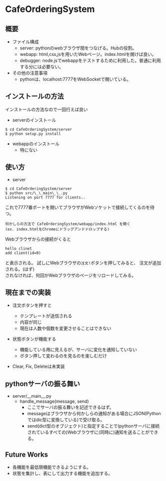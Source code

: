 # CafeOrderingSystem
## 概要
* ファイル構成
	* server: pythonのwebブラウザ間をつなげる。Hubの役割。
	* webapp: html,css,jsを用いたWebページ。index.htmlを開けば良い。
	* debugger: node.jsでwebappをテストするために利用した。普通に利用する分には必要ない。
* その他の注意事項
	* pythonは、localhost:7777をWebSocketで開いている。

## インストールの方法
インストールの方法なので一回行えば良い
* serverのインストール
```
$ cd CafeOrderingSystem/server
$ python setup.py install
```

* webappのインストール
	* 特にない

## 使い方
* server
```
$ cd CafeOrderingSystem/server
$ python src/\_\_main\_\_.py
Listening on port 7777 for clients..
```
これで7777番ポートを開いてブラウザがWebソケットで接続してくるのを待つ。

```
何かしらの方法で CafeOrderingSystem/webapp/index.html を開く
(ex. index.htmlをChromeにドラッグアンドドロップする)
```
Webブラウザからの接続がくると

```
hello clinet
add client(id=0)
```

と表示される。
試しにWebブラウザの`注文!`ボタンを押してみると、
注文が追加される。(はず)  
されなければ、何回かWebブラウザのページをリロードしてみる。

## 現在までの実装
* 注文ボタンを押すと
	* テンプレートが送信される
	* 内容が同じ
	* 現在は人数や個数を変更させることはできない

* 状態ボタンが機能する
	* 機能している用に見えるが、サーバに変化を通知していない
	* ボタン押して変わるのを見るのを楽しむだけ

* Clear, Fix, Deleteは未実装

## pythonサーバの振る舞い
* server/\_\_main\_\_.py
	* handle_message(message, send)
		* ここでサーバの振る舞いを記述できるはず。
		* messageはブラウザから何かしらの通知がある場合にJSON(Pythonではdic型に変換している)で受け取る。  
		* send(dict型のオブジェクト)と指定することで(pythonサーバに接続されているすべての)Webブラウザに(同時に)通知を送ることができる。

## Future Works
* 各機能を最低限機能できるようにする。
* 状態を集計し、表にして出力する機能を追加する。